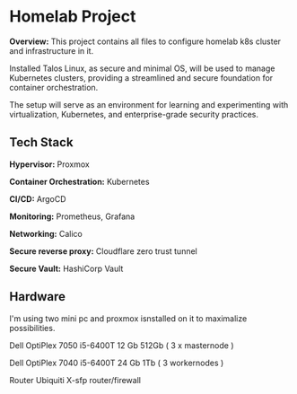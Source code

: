 # Homelab Project

**Overview:**
This project contains all files to configure homelab k8s cluster and infrastructure in it.

Installed Talos Linux, as secure and minimal OS, will be used to manage Kubernetes clusters, providing a streamlined and secure foundation for container orchestration. 

The setup will serve as an environment for learning and experimenting with virtualization, Kubernetes, and enterprise-grade security practices.

## Tech Stack

**Hypervisor:** Proxmox

**Container Orchestration:** Kubernetes

**CI/CD:** ArgoCD

**Monitoring:** Prometheus, Grafana

**Networking:** Calico

**Secure reverse proxy:** Cloudflare zero trust tunnel

**Secure Vault:** HashiCorp Vault

## Hardware

I'm using two mini pc and proxmox isnstalled on it to maximalize possibilities.

Dell OptiPlex 7050 i5-6400T 12 Gb 512Gb ( 3 x masternode )

Dell OptiPlex 7040 i5-6400T 24 Gb 1Tb ( 3 workernodes )

Router Ubiquiti X-sfp router/firewall
